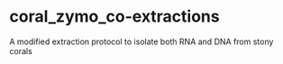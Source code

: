 # coral_zymo_co-extractions
A modified extraction protocol to isolate both RNA and DNA from stony corals
